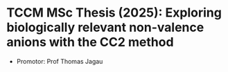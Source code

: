 # TCCM MSc Thesis (2025): Exploring biologically relevant non-valence anions with the CC2 method

- Promotor: Prof Thomas Jagau
